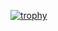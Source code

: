 [![trophy](https://github-profile-trophy.vercel.app/?username=PenRaiStudio&theme=darkhub)](https://github.com/ryo-ma/github-profile-trophy)
